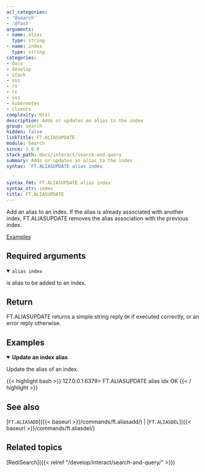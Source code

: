 ```yaml
---
acl_categories:
- '@search'
- '@fast'
arguments:
- name: alias
  type: string
- name: index
  type: string
categories:
- docs
- develop
- stack
- oss
- rs
- rc
- oss
- kubernetes
- clients
complexity: O(1)
description: Adds or updates an alias to the index
group: search
hidden: false
linkTitle: FT.ALIASUPDATE
module: Search
since: 1.0.0
stack_path: docs/interact/search-and-query
summary: Adds or updates an alias to the index
syntax: 'FT.ALIASUPDATE alias index

  '
syntax_fmt: FT.ALIASUPDATE alias index
syntax_str: index
title: FT.ALIASUPDATE
---
```


Add an alias to an index. If the alias is already associated with another
index, FT.ALIASUPDATE removes the alias association with the previous index.

[Examples](#examples)

## Required arguments

<details open>
<summary><code>alias index</code></summary>

is alias to be added to an index.
</details>

## Return

FT.ALIASUPDATE returns a simple string reply `OK` if executed correctly, or an error reply otherwise.

## Examples

<details open>
<summary><b>Update an index alias</b></summary>

Update the alias of an index.

{{< highlight bash >}}
127.0.0.1:6379> FT.ALIASUPDATE alias idx
OK
{{< / highlight >}}

## See also

[`FT.ALIASADD`]({{< baseurl >}}/commands/ft.aliasadd/) | [`FT.ALIASDEL`]({{< baseurl >}}/commands/ft.aliasdel/) 

## Related topics

[RediSearch]({{< relref "/develop/interact/search-and-query/" >}})